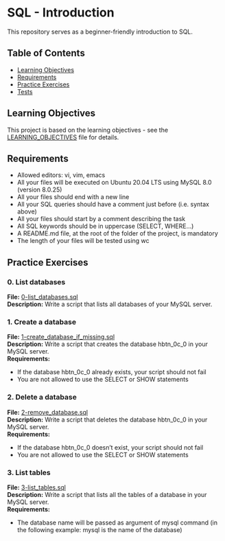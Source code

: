 # SQL - Introduction
This repository serves as a beginner-friendly introduction to SQL.

## Table of Contents

- [Learning Objectives](#learning-objectives)
- [Requirements](#requirements)
- [Practice Exercises](#practice-exercises)
- [Tests](#tests)

## Learning Objectives

This project is based on the learning objectives - see the [LEARNING_OBJECTIVES](https://github.com/Goaty-yagi/holbertonschool-higher_level_programming/blob/main/SQL_introduction/LEARNING_OBJECTIVES.md) file for details.

## Requirements

- Allowed editors: vi, vim, emacs
- All your files will be executed on Ubuntu 20.04 LTS using MySQL 8.0 (version 8.0.25)
- All your files should end with a new line
- All your SQL queries should have a comment just before (i.e. syntax above)
- All your files should start by a comment describing the task
- All SQL keywords should be in uppercase (SELECT, WHERE…)
- A README.md file, at the root of the folder of the project, is mandatory
- The length of your files will be tested using wc


## Practice Exercises

### 0. List databases

**File:** [0-list_databases.sql](https://github.com/Goaty-yagi/holbertonschool-higher_level_programming/blob/main/SQL_introduction/0-list_databases.sql)<br>
**Description:** Write a script that lists all databases of your MySQL server. <br>


### 1. Create a database

**File:** [1-create_database_if_missing.sql](https://github.com/Goaty-yagi/holbertonschool-higher_level_programming/blob/main/SQL_introduction/1-create_database_if_missing.sql)<br>
**Description:** Write a script that creates the database hbtn_0c_0 in your MySQL server. <br>
**Requirements:** <br>
- If the database hbtn_0c_0 already exists, your script should not fail
- You are not allowed to use the SELECT or SHOW statements

### 2. Delete a database

**File:** [2-remove_database.sql](https://github.com/Goaty-yagi/holbertonschool-higher_level_programming/blob/main/SQL_introduction/2-remove_database.sql)<br>
**Description:** Write a script that deletes the database hbtn_0c_0 in your MySQL server. <br>
**Requirements:** <br>
- If the database hbtn_0c_0 doesn’t exist, your script should not fail
- You are not allowed to use the SELECT or SHOW statements

### 3. List tables

**File:** [3-list_tables.sql](https://github.com/Goaty-yagi/holbertonschool-higher_level_programming/blob/main/SQL_introduction/3-list_tables.sql)<br>
**Description:** Write a script that lists all the tables of a database in your MySQL server. <br>
**Requirements:** <br>
- The database name will be passed as argument of mysql command (in the following example: mysql is the name of the database)
